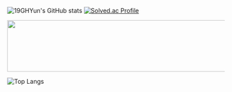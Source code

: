 ![19GHYun's GitHub stats](https://github-readme-stats.vercel.app/api?username=19GHYun&show_icons=true&theme=tokyonight) 
[![Solved.ac Profile](http://mazassumnida.wtf/api/generate_badge?boj=zxcvting1)](https://solved.ac/zxcvting1)

<a href="https://github.com/devxb/gitanimals">
  <img src="https://render.gitanimals.org/lines/{19GHYun}?pet-id=9" width="1000" height="120"/>
</a>


![Top Langs](https://github-readme-stats.vercel.app/api/top-langs/?username=19GHYun&layout=compact&theme=dark)


